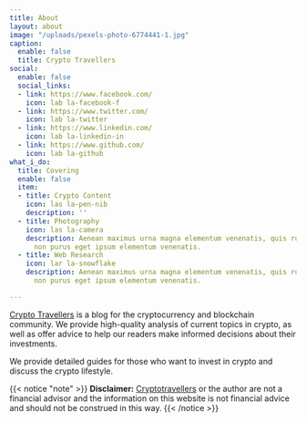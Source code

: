 ```yaml
---
title: About
layout: about
image: "/uploads/pexels-photo-6774441-1.jpg"
caption:
  enable: false
  title: Crypto Travellers
social:
  enable: false
  social_links:
  - link: https://www.facebook.com/
    icon: lab la-facebook-f
  - link: https://www.twitter.com/
    icon: lab la-twitter
  - link: https://www.linkedin.com/
    icon: lab la-linkedin-in
  - link: https://www.github.com/
    icon: lab la-github
what_i_do:
  title: Covering
  enable: false
  item:
  - title: Crypto Content
    icon: las la-pen-nib
    description: ''
  - title: Photography
    icon: las la-camera
    description: Aenean maximus urna magna elementum venenatis, quis rutrum mi semper
      non purus eget ipsum elementum venenatis.
  - title: Web Research
    icon: lar la-snowflake
    description: Aenean maximus urna magna elementum venenatis, quis rutrum mi semper
      non purus eget ipsum elementum venenatis.

---
```

[Crypto Travellers](https://cryptotravellers.com) is a blog for the cryptocurrency and blockchain community. We provide high-quality analysis of current topics in crypto, as well as offer advice to help our readers make informed decisions about their investments.

We provide detailed guides for those who want to invest in crypto and discuss the crypto lifestyle.

{{< notice "note" >}} **Disclaimer:** [Cryptotravellers](https://cryptotravellers.com) or the author are not a financial advisor and the information on this website is not financial advice and should not be construed in this way. {{< /notice >}}